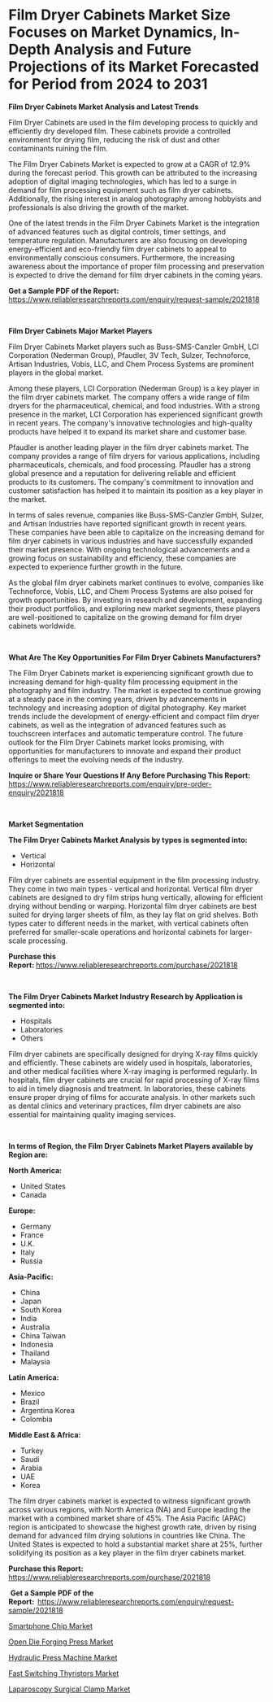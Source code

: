 <p><h1>Film Dryer Cabinets Market Size Focuses on Market Dynamics, In-Depth Analysis and Future Projections of its Market Forecasted for Period from 2024 to 2031</h1></p><p><strong>Film Dryer Cabinets Market Analysis and Latest Trends</strong></p>
<p><p>Film Dryer Cabinets are used in the film developing process to quickly and efficiently dry developed film. These cabinets provide a controlled environment for drying film, reducing the risk of dust and other contaminants ruining the film.</p><p>The Film Dryer Cabinets Market is expected to grow at a CAGR of 12.9% during the forecast period. This growth can be attributed to the increasing adoption of digital imaging technologies, which has led to a surge in demand for film processing equipment such as film dryer cabinets. Additionally, the rising interest in analog photography among hobbyists and professionals is also driving the growth of the market.</p><p>One of the latest trends in the Film Dryer Cabinets Market is the integration of advanced features such as digital controls, timer settings, and temperature regulation. Manufacturers are also focusing on developing energy-efficient and eco-friendly film dryer cabinets to appeal to environmentally conscious consumers. Furthermore, the increasing awareness about the importance of proper film processing and preservation is expected to drive the demand for film dryer cabinets in the coming years.</p></p>
<p><strong>Get a Sample PDF of the Report:&nbsp;</strong> <a href="https://www.reliableresearchreports.com/enquiry/request-sample/2021818">https://www.reliableresearchreports.com/enquiry/request-sample/2021818</a></p>
<p>&nbsp;</p>
<p><strong>Film Dryer Cabinets Major Market Players</strong></p>
<p><p>Film Dryer Cabinets Market players such as Buss-SMS-Canzler GmbH, LCI Corporation (Nederman Group), Pfaudler, 3V Tech, Sulzer, Technoforce, Artisan Industries, Vobis, LLC, and Chem Process Systems are prominent players in the global market. </p><p>Among these players, LCI Corporation (Nederman Group) is a key player in the film dryer cabinets market. The company offers a wide range of film dryers for the pharmaceutical, chemical, and food industries. With a strong presence in the market, LCI Corporation has experienced significant growth in recent years. The company's innovative technologies and high-quality products have helped it to expand its market share and customer base.</p><p>Pfaudler is another leading player in the film dryer cabinets market. The company provides a range of film dryers for various applications, including pharmaceuticals, chemicals, and food processing. Pfaudler has a strong global presence and a reputation for delivering reliable and efficient products to its customers. The company's commitment to innovation and customer satisfaction has helped it to maintain its position as a key player in the market.</p><p>In terms of sales revenue, companies like Buss-SMS-Canzler GmbH, Sulzer, and Artisan Industries have reported significant growth in recent years. These companies have been able to capitalize on the increasing demand for film dryer cabinets in various industries and have successfully expanded their market presence. With ongoing technological advancements and a growing focus on sustainability and efficiency, these companies are expected to experience further growth in the future.</p><p>As the global film dryer cabinets market continues to evolve, companies like Technoforce, Vobis, LLC, and Chem Process Systems are also poised for growth opportunities. By investing in research and development, expanding their product portfolios, and exploring new market segments, these players are well-positioned to capitalize on the growing demand for film dryer cabinets worldwide.</p></p>
<p>&nbsp;</p>
<p><strong>What Are The Key Opportunities For Film Dryer Cabinets Manufacturers?</strong></p>
<p><p>The Film Dryer Cabinets market is experiencing significant growth due to increasing demand for high-quality film processing equipment in the photography and film industry. The market is expected to continue growing at a steady pace in the coming years, driven by advancements in technology and increasing adoption of digital photography. Key market trends include the development of energy-efficient and compact film dryer cabinets, as well as the integration of advanced features such as touchscreen interfaces and automatic temperature control. The future outlook for the Film Dryer Cabinets market looks promising, with opportunities for manufacturers to innovate and expand their product offerings to meet the evolving needs of the industry.</p></p>
<p><strong>Inquire or Share Your Questions If Any Before Purchasing This Report:</strong> <a href="https://www.reliableresearchreports.com/enquiry/pre-order-enquiry/2021818">https://www.reliableresearchreports.com/enquiry/pre-order-enquiry/2021818</a></p>
<p>&nbsp;</p>
<p><strong>Market Segmentation</strong></p>
<p><strong>The Film Dryer Cabinets Market Analysis by types is segmented into:</strong></p>
<p><ul><li>Vertical</li><li>Horizontal</li></ul></p>
<p><p>Film dryer cabinets are essential equipment in the film processing industry. They come in two main types - vertical and horizontal. Vertical film dryer cabinets are designed to dry film strips hung vertically, allowing for efficient drying without bending or warping. Horizontal film dryer cabinets are best suited for drying larger sheets of film, as they lay flat on grid shelves. Both types cater to different needs in the market, with vertical cabinets often preferred for smaller-scale operations and horizontal cabinets for larger-scale processing.</p></p>
<p><strong>Purchase this Report:&nbsp;</strong><a href="https://www.reliableresearchreports.com/purchase/2021818">https://www.reliableresearchreports.com/purchase/2021818</a></p>
<p>&nbsp;</p>
<p><strong>The Film Dryer Cabinets Market Industry Research by Application is segmented into:</strong></p>
<p><ul><li>Hospitals</li><li>Laboratories</li><li>Others</li></ul></p>
<p><p>Film dryer cabinets are specifically designed for drying X-ray films quickly and efficiently. These cabinets are widely used in hospitals, laboratories, and other medical facilities where X-ray imaging is performed regularly. In hospitals, film dryer cabinets are crucial for rapid processing of X-ray films to aid in timely diagnosis and treatment. In laboratories, these cabinets ensure proper drying of films for accurate analysis. In other markets such as dental clinics and veterinary practices, film dryer cabinets are also essential for maintaining quality imaging services.</p></p>
<p>&nbsp;</p>
<p><strong>In terms of Region, the Film Dryer Cabinets Market Players available by Region are:</strong></p>
<p>
    <p> <strong> North America: </strong>
        <ul>
            <li>United States</li>
            <li>Canada</li>
        </ul>
        </p> 
    <p> <strong> Europe: </strong>
        <ul>
            <li>Germany</li>
            <li>France</li>
            <li>U.K.</li>
            <li>Italy</li>
            <li>Russia</li>
        </ul>
        </p> 
    <p> <strong> Asia-Pacific: </strong>
        <ul>
            <li>China</li>
            <li>Japan</li>
            <li>South Korea</li>
            <li>India</li>
            <li>Australia</li>
            <li>China Taiwan</li>
            <li>Indonesia</li>
            <li>Thailand</li>
            <li>Malaysia</li>
        </ul>
        </p> 
    <p> <strong> Latin America: </strong>
        <ul>
            <li>Mexico</li>
            <li>Brazil</li>
            <li>Argentina Korea</li>
            <li>Colombia</li>
        </ul>
        </p> 
    <p> <strong> Middle East & Africa: </strong>
        <ul>
            <li>Turkey</li>
            <li>Saudi</li>
            <li>Arabia</li>
            <li>UAE</li>
            <li>Korea</li>
        </ul>
    </p>
    </p>
<p><p>The film dryer cabinets market is expected to witness significant growth across various regions, with North America (NA) and Europe leading the market with a combined market share of 45%. The Asia Pacific (APAC) region is anticipated to showcase the highest growth rate, driven by rising demand for advanced film drying solutions in countries like China. The United States is expected to hold a substantial market share at 25%, further solidifying its position as a key player in the film dryer cabinets market.</p></p>
<p><strong>Purchase this Report: </strong><a href="https://www.reliableresearchreports.com/purchase/2021818">https://www.reliableresearchreports.com/purchase/2021818</a></p>
<p>&nbsp;<strong>Get a Sample PDF of the Report:&nbsp;&nbsp;</strong><a href="https://www.reliableresearchreports.com/enquiry/request-sample/2021818">https://www.reliableresearchreports.com/enquiry/request-sample/2021818</a></p>
<p><strong></strong></p>
<p><p><a href="https://view.publitas.com/reportprime-1/smartphone-chip-market-size-growth-outlook-from-2024-to-2031-projecting-at-markets-trends-analysis-by-application-regional-outlook-and-revenue/">Smartphone Chip Market</a></p><p><a href="https://shimmer-gardenia-37a.notion.site/Open-Die-Forging-Press-Market-Size-Evaluating-its-Market-Trends-Growth-and-Projections-2024-203-d63500ec25184c929af9eabc0189278e">Open Die Forging Press Market</a></p><p><a href="https://unruly-ladybug-44b.notion.site/Hydraulic-Press-Machine-Market-Research-Report-Unlocks-Analysis-on-the-Market-Financial-Status-Mark-946884b1afcd408ca0c25e027b256d3b">Hydraulic Press Machine Market</a></p><p><a href="https://view.publitas.com/reportprime-1/fast-switching-thyristors-market-share-market-new-trends-analysis-report-by-type-by-application-by-end-use-by-region-and-segment-forecasts-2024-2031/">Fast Switching Thyristors Market</a></p><p><a href="https://cute-banjo-8ca.notion.site/Global-Laparoscopy-Surgical-Clamp-Market-Size-and-Market-Trends-Insights-and-Projections-from-2024--e061f0d6300f4a1ba69483839bba40e7">Laparoscopy Surgical Clamp Market</a></p></p>